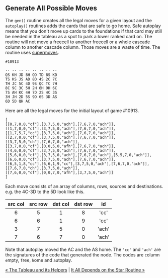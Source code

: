## Generate All Possible Moves

The `gen()` routine creates all the legal moves for a given layout and the `autoplay()` routines adds the cards that are safe to go home.  Safe autoplay means that you don't move up cards to the foundations if that card may still be needed in the tableau as a spot to park a lower ranked card on. The routine will not move a freecell to another freecell or a whole cascade column to another cascade column. Those moves are a waste of time. The routine uses [supermoves](http://www.solitairelaboratory.com/fcfaq.html#Supermove).

```
#10913

·· ·· ·· ·· ·· ·· ·· ··
QS KH JD 8H QD TD 8S KD
TS KS JS AD 8D 4S 2C 7C
TH JC 5C 4D 9S QC TC 7H
8C 9C 3C 5H 2H 6H 9H 6C
7S AH KC 4H 7D 2S 4C 3S
3H JH 2D 5S 9D 6S 3D AS
6D 5D QH AC
```

Here are all the legal moves for the initial layout of game #10913.
 
``` 
[
[[0,7,0,0,"cf"],[3,7,5,0,"ach"],[7,6,7,0,"ach"]],
[[1,7,0,0,"cf"],[3,7,5,0,"ach"],[7,6,7,0,"ach"]],
[[1,7,5,7,"cc"],[3,7,5,0,"ach"],[7,6,7,0,"ach"]],
[[2,7,0,0,"cf"],[3,7,5,0,"ach"],[7,6,7,0,"ach"]],
[[3,7,5,0,"ch"],[7,6,7,0,"ach"]],
[[3,7,0,0,"cf"],[0,0,5,0,"afh"],[7,6,7,0,"ach"]],
[[4,6,0,0,"cf"],[3,7,5,0,"ach"],[7,6,7,0,"ach"]],
[[5,6,0,0,"cf"],[3,7,5,0,"ach"],[7,6,7,0,"ach"],[5,5,7,0,"ach"]],
[[6,6,0,0,"cf"],[3,7,5,0,"ach"],[7,6,7,0,"ach"]],
[[6,5,1,8,"cc"],[6,6,1,9,"cc"],[3,7,5,0,"ach"],[7,6,7,0,"ach"]],
[[7,6,7,0,"ch"],[3,7,5,0,"ach"]],
[[7,6,0,0,"cf"],[0,0,7,0,"afh"],[3,7,5,0,"ach"]]
]
```

Each move consists of an array of columns, rows, sources and destinations. e.g. the 4C-3D to the 5D look like this. 

| src col | src row | dst col | dst row | id  | 
|:-------:|:-------:|:-------:|:-------:|:---:|
|   6     |    5    |    1    |    8    |'cc' |
|   6     |    6    |    1    |    9    |'cc' |
|   3     |    7    |    5    |    0    |'ach' |
|   7     |    6    |    7    |    0    |'ach' |

Note that autoplay moved the AC and the AS home. The `'cc'` and `'ach'` are the signatures of the code that generated the node. The codes are `c`olumn `e`mpty, `f`ree, `h`ome and `a`utoplay. 

[« The Tableau and its Helpers](tableau.md) | [It All Depends on the Star Routine »](star.md)


